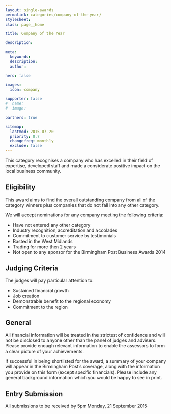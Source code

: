 ```yaml
---
layout: single-awards
permalink: categories/company-of-the-year/
stylesheet:
class: page__home

title: Company of the Year

description:

meta:
  keywords:
  description:
  author:

hero: false

images:
  icon: company

supporter: false
#  name:
#  image:

partners: true

sitemap:
  lastmod: 2015-07-20
  priority: 0.7
  changefreq: monthly
  exclude: false
---
```

This category recognises a company who has excelled in their field of expertise, developed staff and made a considerate positive impact on the local business community.

## Eligibility

This award aims to find the overall outstanding company from all of the category winners plus companies that do not fall into any other category.

We will accept nominations for any company meeting the following criteria:

- Have not entered any other category
- Industry recognition, accreditation and accolades
- Commitment to customer service by testimonials
- Basted in the West Midlands
- Trading for more then 2 years
- Not open to any sponsor for the Birmingham Post Business Awards 2014

## Judging Criteria

The judges will pay particular attention to:

- Sustained financial growth
- Job creation
- Demonstrable benefit to the regional economy
- Commitment to the region

## General

All financial information will be treated in the strictest of confidence and will not be disclosed to anyone other than the panel of judges and advisers. Please provide enough relevant information to enable the assessors to form a clear picture of your achievements.

If successful in being shortlisted for the award, a summary of your company will appear in the Birmingham Post&rsquo;s coverage, along with the information you provide on this form (except specific financials). Please include any general background information which you would be happy to see in print.

## Entry Submission

All submissions to be received by 5pm Monday, 21 September 2015

